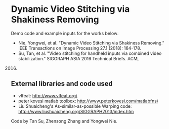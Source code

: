 # Dynamic Video Stitching via Shakiness Removing

Demo code and example inputs for the works below:
 - Nie, Yongwei, et al. "Dynamic Video Stitching via Shakiness Removing." IEEE Transactions on Image Processing 27.1 (2018): 164-178.
 - Su, Tan, et al. "Video stitching for handheld inputs via combined video stabilization." SIGGRAPH ASIA 2016 Technical Briefs. ACM, 
 2016. 
 
## External libraries and code used
 - vlfeat: http://www.vlfeat.org/
 - peter kovesi matlab toolbox: http://www.peterkovesi.com/matlabfns/
 - Liu Shuaicheng's As-similar-as-possible Warping code: http://www.liushuaicheng.org/SIGGRAPH2013/index.htm
 
Code by Tan Su, Zhensong Zhang and Yongwei Nie. 